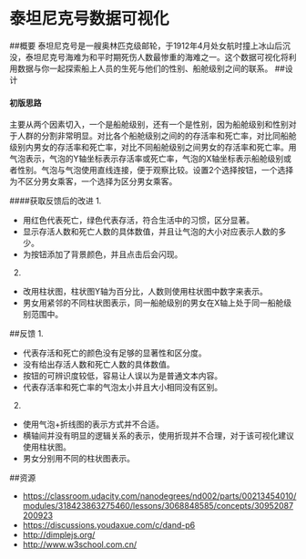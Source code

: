 # 泰坦尼克号数据可视化
##概要
泰坦尼克号是一艘奥林匹克级邮轮，于1912年4月处女航时撞上冰山后沉没，泰坦尼克号海难为和平时期死伤人数最惨重的海难之一。这个数据可视化将利用数据与你一起探索船上人员的生死与他们的性别、船舱级别之间的联系。
##设计
#### 初版思路
主要从两个因素切入，一个是船舱级别，还有一个是性别，因为船舱级别和性别对于人群的分割非常明显。对比各个船舱级别之间的的存活率和死亡率，对比同船舱级别内男女的存活率和死亡率，对比不同船舱级别之间男女的存活率和死亡率。用气泡表示，气泡的Y轴坐标表示存活率或死亡率，气泡的X轴坐标表示船舱级别或者性别。气泡与气泡使用直线连接，便于观察比较。设置2个选择按钮，一个选择为不区分男女乘客，一个选择为区分男女乘客。

####获取反馈后的改进
1. 
* 用红色代表死亡，绿色代表存活，符合生活中的习惯，区分显著。
* 显示存活人数和死亡人数的具体数值，并且让气泡的大小对应表示人数的多少。
* 为按钮添加了背景颜色，并且点击后会闪现。
2. 
*  改用柱状图，柱状图Y轴为百分比，人数则使用柱状图中数字来表示。
*  男女用紧邻的不同柱状图表示，同一船舱级别的男女在X轴上处于同一船舱级别范围中。


##反馈
1. 
* 代表存活和死亡的颜色没有足够的显著性和区分度。
* 没有给出存活人数和死亡人数的具体数值。
* 按钮的可辨识度较低，容易让人误以为是普通文本内容。
* 代表存活率和死亡率的气泡太小并且大小相同没有区别。
2. 
* 使用气泡+折线图的表示方式并不合适。
* 横轴间并没有明显的逻辑关系的表示，使用折现并不合理，对于该可视化建议使用柱状图。
*  男女分别用不同的柱状图表示。


##资源
* https://classroom.udacity.com/nanodegrees/nd002/parts/00213454010/modules/318423863275460/lessons/3068848585/concepts/30952087200923
*  https://discussions.youdaxue.com/c/dand-p6
*  http://dimplejs.org/
*  http://www.w3school.com.cn/

